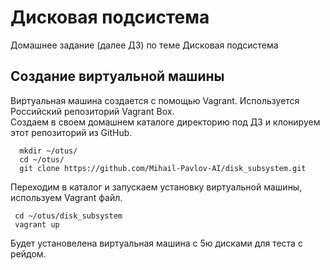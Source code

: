 # Дисковая подсистема
Домашнее задание (далее ДЗ) по теме Дисковая подсистема
## Создание виртуальной машины
Виртуальная машина создается с помощью Vagrant. Используется Российский репозиторий Vagrant Box.  
Создаем в своем домашнем каталоге директорию под ДЗ и клонируем этот репозиторий из GitHub.
```
  mkdir ~/otus/
  cd ~/otus/
  git clone https://github.com/Mihail-Pavlov-AI/disk_subsystem.git
```
Переходим в каталог и запускаем установку виртуальной машины, используем Vagrant файл.
```
 cd ~/otus/disk_subsystem
 vagrant up
```
Будет установелена виртуальная машина с 5ю дисками для теста с рейдом.
